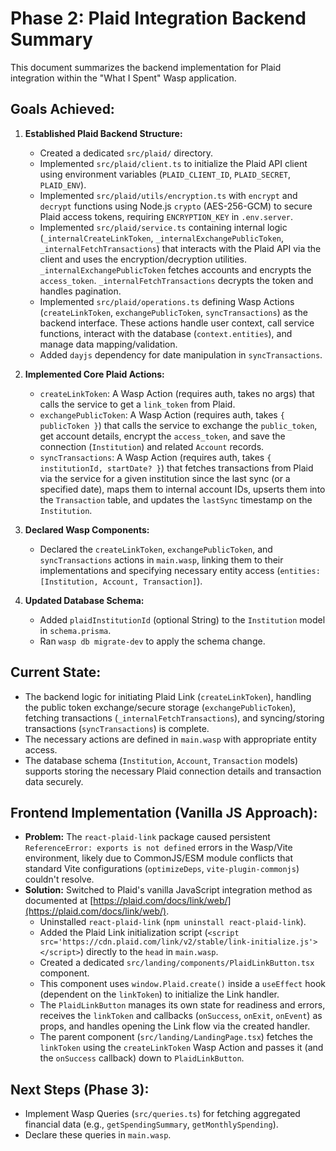 # Phase 2: Plaid Integration Backend Summary

This document summarizes the backend implementation for Plaid integration within
the "What I Spent" Wasp application.

## Goals Achieved:

1.  **Established Plaid Backend Structure:**

    - Created a dedicated `src/plaid/` directory.
    - Implemented `src/plaid/client.ts` to initialize the Plaid API client using
      environment variables (`PLAID_CLIENT_ID`, `PLAID_SECRET`, `PLAID_ENV`).
    - Implemented `src/plaid/utils/encryption.ts` with `encrypt` and `decrypt`
      functions using Node.js `crypto` (AES-256-GCM) to secure Plaid access
      tokens, requiring `ENCRYPTION_KEY` in `.env.server`.
    - Implemented `src/plaid/service.ts` containing internal logic
      (`_internalCreateLinkToken`, `_internalExchangePublicToken`,
      `_internalFetchTransactions`) that interacts with the Plaid API via the
      client and uses the encryption/decryption utilities.
      `_internalExchangePublicToken` fetches accounts and encrypts the
      `access_token`. `_internalFetchTransactions` decrypts the token and
      handles pagination.
    - Implemented `src/plaid/operations.ts` defining Wasp Actions
      (`createLinkToken`, `exchangePublicToken`, `syncTransactions`) as the
      backend interface. These actions handle user context, call service
      functions, interact with the database (`context.entities`), and manage
      data mapping/validation.
    - Added `dayjs` dependency for date manipulation in `syncTransactions`.

2.  **Implemented Core Plaid Actions:**

    - `createLinkToken`: A Wasp Action (requires auth, takes no args) that calls
      the service to get a `link_token` from Plaid.
    - `exchangePublicToken`: A Wasp Action (requires auth, takes
      `{ publicToken }`) that calls the service to exchange the `public_token`,
      get account details, encrypt the `access_token`, and save the connection
      (`Institution`) and related `Account` records.
    - `syncTransactions`: A Wasp Action (requires auth, takes
      `{ institutionId, startDate? }`) that fetches transactions from Plaid via
      the service for a given institution since the last sync (or a specified
      date), maps them to internal account IDs, upserts them into the
      `Transaction` table, and updates the `lastSync` timestamp on the
      `Institution`.

3.  **Declared Wasp Components:**

    - Declared the `createLinkToken`, `exchangePublicToken`, and
      `syncTransactions` actions in `main.wasp`, linking them to their
      implementations and specifying necessary entity access
      (`entities: [Institution, Account, Transaction]`).

4.  **Updated Database Schema:**
    - Added `plaidInstitutionId` (optional String) to the `Institution` model in
      `schema.prisma`.
    - Ran `wasp db migrate-dev` to apply the schema change.

## Current State:

- The backend logic for initiating Plaid Link (`createLinkToken`), handling the
  public token exchange/secure storage (`exchangePublicToken`), fetching
  transactions (`_internalFetchTransactions`), and syncing/storing transactions
  (`syncTransactions`) is complete.
- The necessary actions are defined in `main.wasp` with appropriate entity
  access.
- The database schema (`Institution`, `Account`, `Transaction` models) supports
  storing the necessary Plaid connection details and transaction data securely.

## Frontend Implementation (Vanilla JS Approach):

- **Problem:** The `react-plaid-link` package caused persistent
  `ReferenceError: exports is not defined` errors in the Wasp/Vite environment,
  likely due to CommonJS/ESM module conflicts that standard Vite configurations
  (`optimizeDeps`, `vite-plugin-commonjs`) couldn't resolve.
- **Solution:** Switched to Plaid's vanilla JavaScript integration method as
  documented at
  [https://plaid.com/docs/link/web/](https://plaid.com/docs/link/web/).
  - Uninstalled `react-plaid-link` (`npm uninstall react-plaid-link`).
  - Added the Plaid Link initialization script
    (`<script src='https://cdn.plaid.com/link/v2/stable/link-initialize.js'></script>`)
    directly to the `head` in `main.wasp`.
  - Created a dedicated `src/landing/components/PlaidLinkButton.tsx` component.
  - This component uses `window.Plaid.create()` inside a `useEffect` hook
    (dependent on the `linkToken`) to initialize the Link handler.
  - The `PlaidLinkButton` manages its own state for readiness and errors,
    receives the `linkToken` and callbacks (`onSuccess`, `onExit`, `onEvent`) as
    props, and handles opening the Link flow via the created handler.
  - The parent component (`src/landing/LandingPage.tsx`) fetches the `linkToken`
    using the `createLinkToken` Wasp Action and passes it (and the `onSuccess`
    callback) down to `PlaidLinkButton`.

## Next Steps (Phase 3):

- Implement Wasp Queries (`src/queries.ts`) for fetching aggregated financial
  data (e.g., `getSpendingSummary`, `getMonthlySpending`).
- Declare these queries in `main.wasp`.
